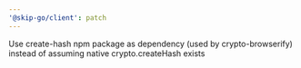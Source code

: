 ```yaml
---
'@skip-go/client': patch
---
```


Use create-hash npm package as dependency (used by crypto-browserify) instead of assuming native crypto.createHash exists
